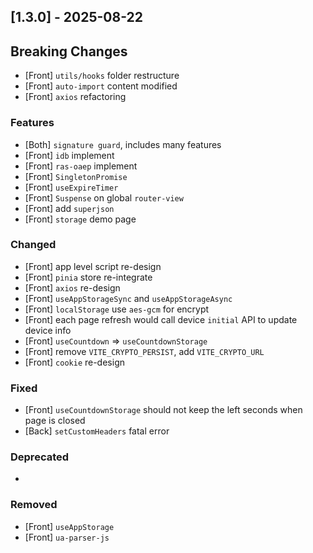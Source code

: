 ## [1.3.0] - 2025-08-22

## Breaking Changes
- [Front] `utils/hooks` folder restructure
- [Front] `auto-import` content modified
- [Front] `axios` refactoring

### Features
- [Both] `signature guard`, includes many features
- [Front] `idb` implement
- [Front] `ras-oaep` implement
- [Front] `SingletonPromise`
- [Front] `useExpireTimer`
- [Front] `Suspense` on global `router-view`
- [Front] add `superjson`
- [Front] `storage` demo page

### Changed
- [Front] app level script re-design
- [Front] `pinia` store re-integrate
- [Front] `axios` re-design
- [Front] `useAppStorageSync` and `useAppStorageAsync`
- [Front] `localStorage` use `aes-gcm` for encrypt
- [Front] each page refresh would call device `initial` API to update device info
- [Front] `useCountdown` => `useCountdownStorage`
- [Front] remove `VITE_CRYPTO_PERSIST`, add `VITE_CRYPTO_URL`
- [Front] `cookie` re-design

### Fixed
- [Front] `useCountdownStorage` should not keep the left seconds when page is closed
- [Back] `setCustomHeaders` fatal error

### Deprecated
-

### Removed
- [Front] `useAppStorage`
- [Front] `ua-parser-js`
